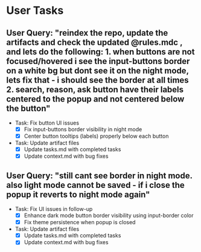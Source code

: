 # User Tasks
<!-- 
FORMAT GUIDE - DO NOT DELETE

## User Query: "[Exact query text as a single continuous string with all line breaks removed]"
- Task: [Brief task description]
  - [ ] [Detailed subtask]
  - [ ] [Detailed subtask]
- Task: [Brief task description]
  - [ ] [Detailed subtask]
  - [ ] [Detailed subtask]

Notes:
- All user queries must be recorded chronologically
- Every query must have at least one task with detailed subtasks
- Only subtasks should have checkboxes, not main tasks
- Mark incomplete subtasks with [ ] and completed subtasks with [x]
- Record the exact user query with all line breaks removed
- A task is considered complete when all its subtasks are marked complete
-->

## User Query: "reindex the repo, update the artifacts and check the updated @rules.mdc , and lets do the following: 1. when buttons are not focused/hovered i see the input-buttons border on a white bg but dont see it on the night mode, lets fix that - i should see the border at all times 2. search, reason, ask button have their labels centered to the popup and not centered below the button"
- Task: Fix button UI issues
  - [x] Fix input-buttons border visibility in night mode
  - [x] Center button tooltips (labels) properly below each button
- Task: Update artifact files
  - [x] Update tasks.md with completed tasks
  - [x] Update context.md with bug fixes

## User Query: "still cant see border in night mode. also light mode cannot be saved - if i close the popup it reverts to night mode again"
- Task: Fix UI issues in follow-up
  - [x] Enhance dark mode button border visibility using input-border color
  - [x] Fix theme persistence when popup is closed
- Task: Update artifact files
  - [x] Update tasks.md with completed tasks
  - [x] Update context.md with bug fixes